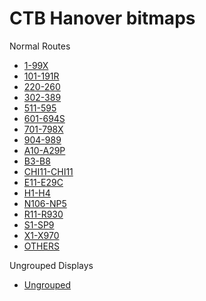 # CTB Hanover bitmaps

Normal Routes
- [1-99X](index_1-99x.html)
- [101-191R](index_101-191r.html)
- [220-260](index_220-260.html)
- [302-389](index_302-389.html)
- [511-595](index_511-595.html)
- [601-694S](index_601-694s.html)
- [701-798X](index_701-798x.html)
- [904-989](index_904-989.html)
- [A10-A29P](index_A10-A29p.html)
- [B3-B8](index_B3-B8.html)
- [CHI11-CHI11](index_CHI11-CHI11.html)
- [E11-E29C](index_E11-E29c.html)
- [H1-H4](index_H1-H4.html)
- [N106-NP5](index_N106-NP5.html)
- [R11-R930](index_R11-R930.html)
- [S1-SP9](index_S1-SP9.html)
- [X1-X970](index_X1-X970.html)
- [OTHERS](index_Others.html)

Ungrouped Displays
- [Ungrouped](index_ungrouped.html)